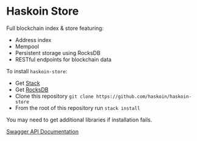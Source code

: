 # Haskoin Store

Full blockchain index & store featuring:

- Address index
- Mempool
- Persistent storage using RocksDB
- RESTful endpoints for blockchain data

To install `haskoin-store`:

- Get [Stack](https://haskell-lang.org/get-started)
- Get [RocksDB](http://rocksdb.org/)
- Clone this repository `git clone https://github.com/haskoin/haskoin-store`
- From the root of this repository run `stack install`

You may need to get additional libraries if installation fails.

[Swagger API Documentation](https://app.swaggerhub.com/apis/haskoin/blockchain-api/1.0.0-oas3)
